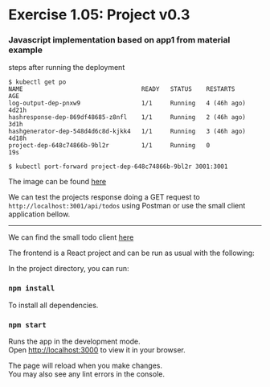 # Exercise 1.05: Project v0.3

### Javascript implementation based on app1 from material example

steps after running the deployment

```
$ kubectl get po
NAME                                 READY   STATUS    RESTARTS      AGE
log-output-dep-pnxw9                 1/1     Running   4 (46h ago)   4d21h
hashresponse-dep-869df48685-z8nfl    1/1     Running   2 (46h ago)   3d1h
hashgenerator-dep-548d4d6c8d-kjkk4   1/1     Running   3 (46h ago)   4d18h
project-dep-648c74866b-9bl2r         1/1     Running   0             19s
```

```
$ kubectl port-forward project-dep-648c74866b-9bl2r 3001:3001
```

The image can be found [here](https://hub.docker.com/r/sirpacoder/project)

We can test the projects response doing a GET request to `http://localhost:3001/api/todos` using Postman or use the small client application bellow.
___

We can find the small todo client [here](../../project/client/)

The frontend is a React project and can be run as usual with the following:

In the project directory, you can run:

### `npm install`
To install all dependencies.

### `npm start`

Runs the app in the development mode.\
Open [http://localhost:3000](http://localhost:3000) to view it in your browser.

The page will reload when you make changes.\
You may also see any lint errors in the console.